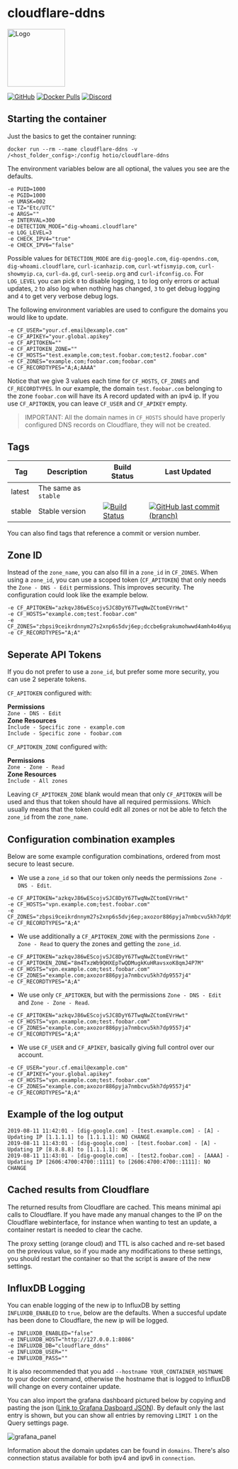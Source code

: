 # cloudflare-ddns

<img src="https://raw.githubusercontent.com/hotio/unraid-templates/master/hotio/img/cloudflare-ddns.png" alt="Logo" height="130" width="130">

[![GitHub](https://img.shields.io/badge/source-github-lightgrey)](https://github.com/hotio/docker-cloudflare-ddns)
[![Docker Pulls](https://img.shields.io/docker/pulls/hotio/cloudflare-ddns)](https://hub.docker.com/r/hotio/cloudflare-ddns)
[![Discord](https://img.shields.io/discord/610068305893523457?color=738ad6&label=discord&logo=discord&logoColor=white)](https://discord.gg/3SnkuKp)

## Starting the container

Just the basics to get the container running:

```shell
docker run --rm --name cloudflare-ddns -v /<host_folder_config>:/config hotio/cloudflare-ddns
```

The environment variables below are all optional, the values you see are the defaults.

```shell
-e PUID=1000
-e PGID=1000
-e UMASK=002
-e TZ="Etc/UTC"
-e ARGS=""
-e INTERVAL=300
-e DETECTION_MODE="dig-whoami.cloudflare"
-e LOG_LEVEL=3
-e CHECK_IPV4="true"
-e CHECK_IPV6="false"
```

Possible values for `DETECTION_MODE` are `dig-google.com`, `dig-opendns.com`, `dig-whoami.cloudflare`, `curl-icanhazip.com`, `curl-wtfismyip.com`, `curl-showmyip.ca`, `curl-da.gd`, `curl-seeip.org` and `curl-ifconfig.co`. For `LOG_LEVEL` you can pick `0` to disable logging, `1` to log only errors or actual updates, `2` to also log when nothing has changed, `3` to get debug logging and `4` to get very verbose debug logs.

The following environment variables are used to configure the domains you would like to update.

```shell
-e CF_USER="your.cf.email@example.com"
-e CF_APIKEY="your.global.apikey"
-e CF_APITOKEN=""
-e CF_APITOKEN_ZONE=""
-e CF_HOSTS="test.example.com;test.foobar.com;test2.foobar.com"
-e CF_ZONES="example.com;foobar.com;foobar.com"
-e CF_RECORDTYPES="A;A;AAAA"
```

Notice that we give 3 values each time for `CF_HOSTS`, `CF_ZONES` and `CF_RECORDTYPES`. In our example, the domain `test.foobar.com` belonging to the zone `foobar.com` will have its A record updated with an ipv4 ip. If you use `CF_APITOKEN`, you can leave `CF_USER` and `CF_APIKEY` empty.

> IMPORTANT: All the domain names in `CF_HOSTS` should have properly configured DNS records on Cloudflare, they will not be created.

## Tags

| Tag      | Description          | Build Status                                                                                                                                                            | Last Updated                                                                                                                                                                    |
| ---------|----------------------|-------------------------------------------------------------------------------------------------------------------------------------------------------------------------|---------------------------------------------------------------------------------------------------------------------------------------------------------------------------------|
| latest   | The same as `stable` |                                                                                                                                                                         |                                                                                                                                                                                 |
| stable   | Stable version       | [![Build Status](https://cloud.drone.io/api/badges/hotio/docker-cloudflare-ddns/status.svg?ref=refs/heads/stable)](https://cloud.drone.io/hotio/docker-cloudflare-ddns) | [![GitHub last commit (branch)](https://img.shields.io/github/last-commit/hotio/docker-cloudflare-ddns/stable)](https://github.com/hotio/docker-cloudflare-ddns/commits/stable) |

You can also find tags that reference a commit or version number.

## Zone ID

Instead of the `zone_name`, you can also fill in a `zone_id` in `CF_ZONES`. When using a `zone_id`, you can use a scoped token (`CF_APITOKEN`) that only needs the `Zone - DNS - Edit` permissions. This improves security. The configuration could look like the example below.

```shell
-e CF_APITOKEN="azkqvJ86wEScojvSJC8DyY67TwqNwZCtomEVrHwt"
-e CF_HOSTS="example.com;test.foobar.com"
-e CF_ZONES="zbpsi9ceikrdnnym27s2xnp6s5dvj6ep;dccbe6grakumohwwd4amh4o46yupepn8"
-e CF_RECORDTYPES="A;A"
```

## Seperate API Tokens

If you do not prefer to use a `zone_id`, but prefer some more security, you can use 2 seperate tokens.

`CF_APITOKEN` configured with:

**Permissions**  
`Zone - DNS - Edit`  
**Zone Resources**  
`Include - Specific zone - example.com`  
`Include - Specific zone - foobar.com`

`CF_APITOKEN_ZONE` configured with:

**Permissions**  
`Zone - Zone - Read`  
**Zone Resources**  
`Include - All zones`

Leaving `CF_APITOKEN_ZONE` blank would mean that only `CF_APITOKEN` will be used and thus that token should have all required permissions. Which usually means that the token could edit all zones or not be able to fetch the `zone_id` from the `zone_name`.

## Configuration combination examples

Below are some example configuration combinations, ordered from most secure to least secure.

* We use a `zone_id` so that our token only needs the permissions `Zone - DNS - Edit`.

```shell
-e CF_APITOKEN="azkqvJ86wEScojvSJC8DyY67TwqNwZCtomEVrHwt"
-e CF_HOSTS="vpn.example.com;test.foobar.com"
-e CF_ZONES="zbpsi9ceikrdnnym27s2xnp6s5dvj6ep;axozor886pyja7nmbcvu5kh7dp9557j4"
-e CF_RECORDTYPES="A;A"
```

* We use additionally a `CF_APITOKEN_ZONE` with the permissions `Zone - Zone - Read` to query the zones and getting the `zone_id`.

```shell
-e CF_APITOKEN="azkqvJ86wEScojvSJC8DyY67TwqNwZCtomEVrHwt"
-e CF_APITOKEN_ZONE="8m4TxzWb9QHXEpTwQDMugkKuHRavsxoK8qmJ4P7M"
-e CF_HOSTS="vpn.example.com;test.foobar.com"
-e CF_ZONES="example.com;axozor886pyja7nmbcvu5kh7dp9557j4"
-e CF_RECORDTYPES="A;A"
```

* We use only `CF_APITOKEN`, but with the permissions `Zone - DNS - Edit` and `Zone - Zone - Read`.

```shell
-e CF_APITOKEN="azkqvJ86wEScojvSJC8DyY67TwqNwZCtomEVrHwt"
-e CF_HOSTS="vpn.example.com;test.foobar.com"
-e CF_ZONES="example.com;axozor886pyja7nmbcvu5kh7dp9557j4"
-e CF_RECORDTYPES="A;A"
```

* We use `CF_USER` and `CF_APIKEY`, basically giving full control over our account.

```shell
-e CF_USER="your.cf.email@example.com"
-e CF_APIKEY="your.global.apikey"
-e CF_HOSTS="vpn.example.com;test.foobar.com"
-e CF_ZONES="example.com;axozor886pyja7nmbcvu5kh7dp9557j4"
-e CF_RECORDTYPES="A;A"
```

## Example of the log output

```text
2019-08-11 11:42:01 - [dig-google.com] - [test.example.com] - [A] - Updating IP [1.1.1.1] to [1.1.1.1]: NO CHANGE
2019-08-11 11:43:01 - [dig-google.com] - [test.foobar.com] - [A] - Updating IP [8.8.8.8] to [1.1.1.1]: OK
2019-08-11 11:43:01 - [dig-google.com] - [test2.foobar.com] - [AAAA] - Updating IP [2606:4700:4700::1111] to [2606:4700:4700::1111]: NO CHANGE
```

## Cached results from Cloudflare

The returned results from Cloudflare are cached. This means minimal api calls to Cloudflare. If you have made any manual changes to the IP on the Cloudflare webinterface, for instance when wanting to test an update, a container restart is needed to clear the cache.

The proxy setting (orange cloud) and TTL is also cached and re-set based on the previous value, so if you made any modifications to these settings, you should restart the container so that the script is aware of the new settings.

## InfluxDB Logging

You can enable logging of the new ip to InfluxDB by setting `INFLUXDB_ENABLED` to `true`, below are the defaults. When a succesful update has been done to Cloudflare, the new ip will be logged.

```shell
-e INFLUXDB_ENABLED="false"
-e INFLUXDB_HOST="http://127.0.0.1:8086"
-e INFLUXDB_DB="cloudflare_ddns"
-e INFLUXDB_USER=""
-e INFLUXDB_PASS=""
```

It is also recommended that you add `--hostname YOUR_CONTAINER_HOSTNAME` to your docker command, otherwise the hostname that is logged to InfluxDB will change on every container update.

You can also import the grafana dashboard pictured below by copying and pasting the json ([Link to Grafana Dasboard JSON](https://raw.githubusercontent.com/hotio/docker-cloudflare-ddns/master/grafana/Cloudflare%20DDNS-1565783977844.json)). By default only the last entry is shown, but you can show all entries by removing `LIMIT 1` on the Query settings page.

![grafana_panel](https://raw.githubusercontent.com/hotio/docker-cloudflare-ddns/master/grafana/grafana.png "Grafana Dashboard Panel")

Information about the domain updates can be found in `domains`. There's also connection status available for both ipv4 and ipv6 in `connection`.
